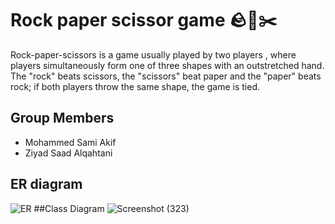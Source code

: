 #  Rock paper scissor game 🪨📃✂️
 Rock-paper-scissors is a game usually played by two players , where players simultaneously form one of three shapes with an outstretched hand. 
The "rock" beats scissors, the "scissors" beat paper and the "paper" beats rock; if both players throw the same shape, the game is tied.
## Group Members
- Mohammed Sami Akif
- Ziyad Saad Alqahtani
## ER diagram
![ER](https://user-images.githubusercontent.com/77313110/200221445-ed1223ea-10dd-4112-97bf-c0694fdd817b.png)
##Class Diagram
![Screenshot (323)](https://user-images.githubusercontent.com/98517446/200327757-a4c81b5d-7875-4545-abb5-d78270c5db15.png)
